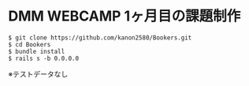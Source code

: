 # DMM WEBCAMP 1ヶ月目の課題制作

```
$ git clone https://github.com/kanon2580/Bookers.git
$ cd Bookers
$ bundle install
$ rails s -b 0.0.0.0
```

※テストデータなし
